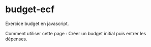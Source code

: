 # budget-ecf
Exercice budget en javascript.

Comment utiliser cette page :
Créer un budget initial puis entrer les dépenses.
